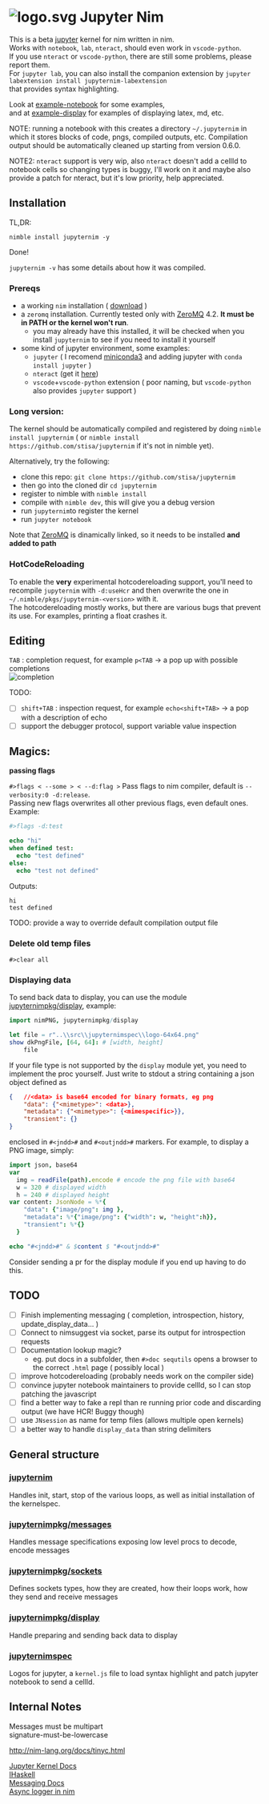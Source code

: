 ![logo.svg](logo.svg) Jupyter Nim 
====

This is a beta  [jupyter](http://jupyter.org/) kernel for nim written in nim.  
Works with `notebook`, `lab`, `nteract`, should even work in `vscode-python`.  
If you use `nteract` or `vscode-python`, there are still some problems, please report them.  
For `jupyter lab`, you can also install the companion extension by `jupyter labextension install jupyternim-labextension`  
that provides syntax highlighting.
  
Look at [example-notebook](examples/example-notebook.ipynb) for some examples,  
and at [example-display](examples/example-display.ipynb) for examples of displaying latex, md, etc.  

NOTE: running a notebook with this creates a directory `~/.jupyternim` in which it stores blocks of code, pngs, compiled outputs, etc.
Compilation output should be automatically cleaned up starting from version 0.6.0.

NOTE2: `nteract` support is very wip, also `nteract` doesn't add a cellId to notebook cells so changing types is buggy, I'll work on it and maybe also provide a patch for nteract, but it's low priority, help appreciated.

Installation 
------------
TL,DR:
```
nimble install jupyternim -y
```
Done!

`jupyternim -v` has some details about how it was compiled.

### Prereqs

- a working `nim` installation ( [download](http://nim-lang.org/download.html) )
- a `zeromq` installation. Currently tested only with [ZeroMQ](http://zeromq.org/intro:get-the-software) 4.2. **It must be in PATH or the kernel won't run**.
  - you may already have this installed, it will be checked when you install `jupyternim` to see if you need to install it yourself
- some kind of jupyter environment, some examples:
  - `jupyter`  ( I recomend [miniconda3](http://conda.pydata.org/miniconda.html) and adding jupyter with `conda install jupyter` )
  - `nteract` (get it [here](https://nteract.io/))
  - `vscode`+`vscode-python` extension ( poor naming, but `vscode-python` also provides `jupyter` support )

### Long version:

The kernel should be automatically compiled and registered by doing `nimble install jupyternim` ( or `nimble install https://github.com/stisa/jupyternim` if it's not in nimble yet).

Alternatively, try the following:

- clone this repo: `git clone https://github.com/stisa/jupyternim`
- then go into the cloned dir `cd jupyternim`
- register to nimble with `nimble install`
- compile with `nimble dev`, this will give you a debug version
- run `jupyternim`to register the kernel
- run `jupyter notebook`

Note that [ZeroMQ](http://zeromq.org/intro:get-the-software) is dinamically linked, so it needs to be installed **and added to path**  

### HotCodeReloading
To enable the **very** experimental hotcodereloading support, you'll need to recompile `jupyternim` with `-d:useHcr` and then overwrite the one in `~/.nimble/pkgs/jupyternim-<version>` with it.  
The hotcodereloading mostly works, but there are various bugs that prevent its use. For examples, printing a float crashes it.

Editing
-------

`TAB` : completion request, for example `p<TAB` -> a pop up with possible completions  
![completion](examples/jlabcompletion.gif)

TODO:
- [ ] `shift+TAB` : inspection request, for example `echo<shift+TAB>` -> a pop with a description of echo 
- [ ] support the debugger protocol, support variable value inspection

Magics:
-------

**passing flags**

`#>flags < --some > < --d:flag >`
Pass flags to nim compiler, default is `--verbosity:0 -d:release`.  
Passing new flags overwrites all other previous flags, even default ones.
Example: 
```nim
#>flags -d:test

echo "hi"
when defined test:
  echo "test defined"
else:
  echo "test not defined"
```
Outputs:
```
hi
test defined
```
TODO: provide a way to override default compilation output file

### Delete old temp files
`#>clear all`

### Displaying data
To send back data to display, you can use the module [jupyternimpkg/display](src/jupyternimpkg/display.nim), example:  

```nim
import nimPNG, jupyternimpkg/display

let file = r"..\\src\\jupyternimspec\\logo-64x64.png"
show dkPngFile, [64, 64]: # [width, height]
    file
```

If your file type is not supported by the `display` module yet, you need to implement the proc yourself.
Just write to stdout a string containing a json object defined as
```json
{   //<data> is base64 encoded for binary formats, eg png
    "data": {"<mimetype>": <data>}, 
    "metadata": {"<mimetype>": {<mimespecific>}},
    "transient": {}
}
```
enclosed in `#<jndd>#` and `#<outjndd>#` markers.
For example, to display a PNG image, simply:
```nim
import json, base64
var 
  img = readFile(path).encode # encode the png file with base64
  w = 320 # displayed width
  h = 240 # displayed height
var content: JsonNode = %*{
    "data": {"image/png": img }, 
    "metadata": %*{"image/png": {"width": w, "height":h}},
    "transient": %*{}
  }

echo "#<jndd>#" & $content $ "#<outjndd>#"
```
Consider sending a pr for the display module if you end up having to do this.

TODO
----
- [ ] Finish implementing messaging ( completion, introspection, history, update_display_data... )
- [ ] Connect to nimsuggest via socket, parse its output for introspection requests
- [ ] Documentation lookup magic? 
  - eg. put docs in a subfolder, then `#>doc sequtils` opens a browser to the correct `.html` page ( possibly local )  
- [ ] improve hotcodereloading (probably needs work on the compiler side)
- [ ] convince jupyter notebook maintainers to provide cellId, so I can stop patching the javascript
- [ ] find a better way to fake a repl than re running prior code and discarding output (we have HCR! Buggy though)
- [ ] use `JNsession` as name for temp files (allows multiple open kernels)
- [ ] a better way to handle `display_data` than string delimiters

General structure
-----------------

### [jupyternim](src/jupyternim.nim)
Handles init, start, stop of the various loops, as well as initial installation of the kernelspec. 

### [jupyternimpkg/messages](src/jupyternimpkg/messages.nim)
Handles message specifications exposing low level procs to decode, encode messages

### [jupyternimpkg/sockets](src/jupyternimpkg/sockets.nim)
Defines sockets types, how they are created, how their loops work, how they send and receive messages

### [jupyternimpkg/display](src/jupyternimpkg/display)
Handle preparing and sending back data to display

### [jupyternimspec](src/jupyternimspec/)
Logos for jupyter, a `kernel.js` file to load syntax highlight and patch jupyter notebook to send
a cellId.

Internal Notes
--------------
Messages must be multipart  
signature-must-be-lowercase  

http://nim-lang.org/docs/tinyc.html  

[Jupyter Kernel Docs](https://jupyter-client.readthedocs.io/en/latest/kernels.html#kernels)  
[IHaskell](http://andrew.gibiansky.com/blog/ipython/ipython-kernels)  
[Messaging Docs](https://jupyter-client.readthedocs.io/en/latest/messaging.html)  
[Async logger in nim](https://hookrace.net/blog/writing-an-async-logger-in-nim/)  
